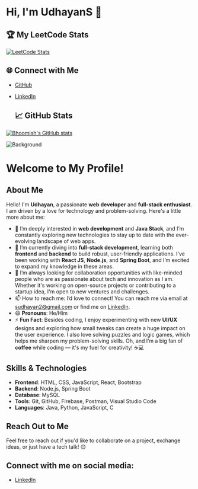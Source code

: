 # Hi, I'm UdhayanS 👋
## 🏆 My LeetCode Stats
[![LeetCode Stats](https://leetcard.jacoblin.cool/<your-leetcode-username>)](https://leetcode.com/Udhayan_sk7/)
## 🌐 Connect with Me
- [GitHub](https://github.com/UdhayanS)
- [LinkedIn](https://www.linkedin.com/in/udhayan-sk7/)

  ## 📈 GitHub Stats
[![Bhoomish's GitHub stats](https://github-readme-stats.vercel.app/api?username=UdhayanS&show_icons=true)](https://github.com/UdhayanS)

![Background](https://drive.google.com/file/d/1c8nBYiszOwZ335VQxQhyLtiBofa4gKtB/view?usp=sharing)

# Welcome to My Profile!



## About Me
Hello! I'm **Udhayan**, a passionate **web developer** and **full-stack enthusiast**. I am driven by a love for technology and problem-solving. Here's a little more about me:

- 👀 I’m deeply interested in **web development** and **Java Stack**, and I’m constantly exploring new technologies to stay up to date with the ever-evolving landscape of web apps.
- 🌱 I’m currently diving into **full-stack development**, learning both **frontend** and **backend** to build robust, user-friendly applications. I’ve been working with **React JS**, **Node.js**, and **Spring Boot**, and I’m excited to expand my knowledge in these areas.
- 💞️ I’m always looking for collaboration opportunities with like-minded people who are as passionate about tech and innovation as I am. Whether it's working on open-source projects or contributing to a startup idea, I'm open to new ventures and challenges.
- 📫 How to reach me: I’d love to connect! You can reach me via email at [sudhayan2@gmail.com](mailto:sudhayan2@gmail.com) or find me on [LinkedIn](https://www.linkedin.com/in/Udhayan-sk7/).
- 😄 **Pronouns**: He/Him
- ⚡ **Fun Fact**: Besides coding, I enjoy experimenting with new **UI/UX** designs and exploring how small tweaks can create a huge impact on the user experience. I also love solving puzzles and logic games, which helps me sharpen my problem-solving skills. Oh, and I’m a big fan of **coffee** while coding — it's my fuel for creativity! ☕💻

## Skills & Technologies
- **Frontend**: HTML, CSS, JavaScript, React, Bootstrap
- **Backend**: Node.js, Spring Boot
- **Database**: MySQL
- **Tools**: Git, GitHub, Firebase, Postman, Visual Studio Code
- **Languages**: Java, Python, JavaScript, C

## Reach Out to Me
Feel free to reach out if you'd like to collaborate on a project, exchange ideas, or just have a tech talk! 😊

## Connect with me on social media:
- [LinkedIn](https://www.linkedin.com/in/Udhayan-sk7/)


<!---
UdhayanS/UdhayanS is a ✨ special ✨ repository because its `README.md` (this file) appears on your GitHub profile.
You can click the Preview link to take a look at your changes.
--->
